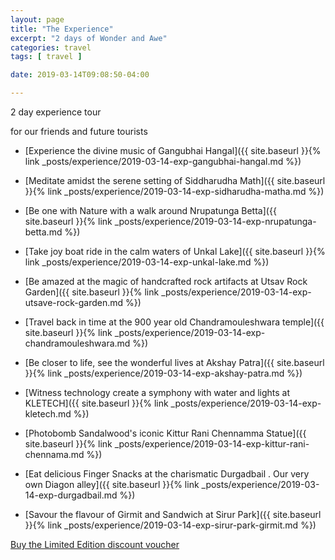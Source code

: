 ```yaml
---
layout: page
title: "The Experience"
excerpt: "2 days of Wonder and Awe"
categories: travel
tags: [ travel ]

date: 2019-03-14T09:08:50-04:00

---
```



2 day experience tour

for our friends and future tourists

* [Experience the divine music of Gangubhai Hangal]({{ site.baseurl }}{% link _posts/experience/2019-03-14-exp-gangubhai-hangal.md %})

* [Meditate amidst the serene setting of Siddharudha Math]({{ site.baseurl }}{% link _posts/experience/2019-03-14-exp-sidharudha-matha.md %})

* [Be one with Nature with a walk around Nrupatunga Betta]({{ site.baseurl }}{% link _posts/experience/2019-03-14-exp-nrupatunga-betta.md %})

* [Take joy boat ride in the calm waters of Unkal Lake]({{ site.baseurl }}{% link _posts/experience/2019-03-14-exp-unkal-lake.md %})

* [Be amazed at the magic of handcrafted rock artifacts at Utsav Rock Garden]({{ site.baseurl }}{% link _posts/experience/2019-03-14-exp-utsave-rock-garden.md %})

* [Travel back in time at the 900 year old Chandramouleshwara temple]({{ site.baseurl }}{% link _posts/experience/2019-03-14-exp-chandramouleshwara.md %})

* [Be closer to life, see the wonderful lives at Akshay Patra]({{ site.baseurl }}{% link _posts/experience/2019-03-14-exp-akshay-patra.md %})

* [Witness technology create a symphony with water and lights at KLETECH]({{ site.baseurl }}{% link _posts/experience/2019-03-14-exp-kletech.md %})

* [Photobomb Sandalwood's iconic Kittur Rani Chennamma Statue]({{ site.baseurl }}{% link _posts/experience/2019-03-14-exp-kittur-rani-chennama.md %})

* [Eat delicious Finger Snacks at the charismatic Durgadbail . Our very own Diagon alley]({{ site.baseurl }}{% link _posts/experience/2019-03-14-exp-durgadbail.md %})

* [Savour the flavour of Girmit and Sandwich at Sirur Park]({{ site.baseurl }}{% link _posts/experience/2019-03-14-exp-sirur-park-girmit.md %})


[Buy the Limited Edition discount voucher](https://ti.to/the-hd-tour/hd-limited-edition-march)
